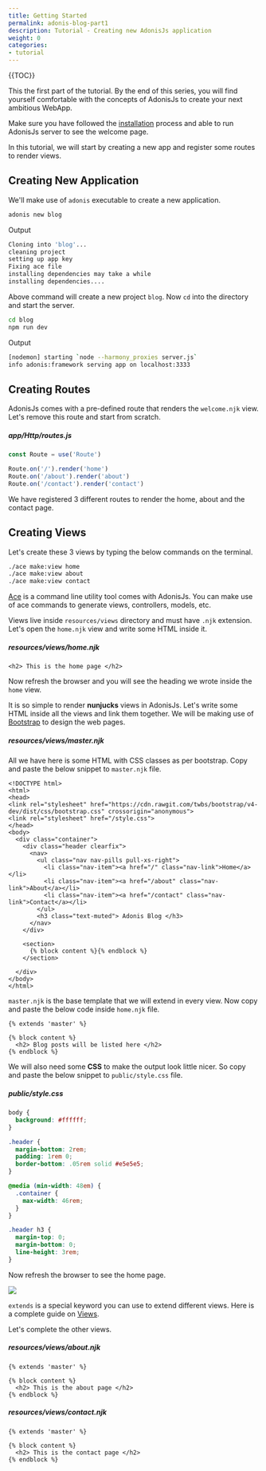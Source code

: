 ```yaml
---
title: Getting Started
permalink: adonis-blog-part1
description: Tutorial - Creating new AdonisJs application
weight: 0
categories:
- tutorial
---
```


{{TOC}}

This the first part of the tutorial. By the end of this series, you will find yourself comfortable with the concepts of AdonisJs to create your next ambitious WebApp.

Make sure you have followed the [installation](installation) process and able to run AdonisJs server to see the welcome page. 

In this tutorial, we will start by creating a new app and register some routes to render views.

## Creating New Application

We'll make use of `adonis` executable to create a new application.

```bash
adonis new blog
```

Output

```bash
Cloning into 'blog'...
cleaning project
setting up app key
Fixing ace file
installing dependencies may take a while
installing dependencies....
```

Above command will create a new project `blog`. Now `cd` into the directory and start the server.

```bash
cd blog
npm run dev
```

Output

```bash
[nodemon] starting `node --harmony_proxies server.js`
info adonis:framework serving app on localhost:3333
```

## Creating Routes

AdonisJs comes with a pre-defined route that renders the `welcome.njk` view. Let's remove this route and start from scratch.

##### app/Http/routes.js

```javascript
const Route = use('Route')

Route.on('/').render('home')
Route.on('/about').render('about')
Route.on('/contact').render('contact')
```

We have registered 3 different routes to render the home, about and the contact page.

## Creating Views

Let's create these 3 views by typing the below commands on the terminal.

```bash
./ace make:view home
./ace make:view about
./ace make:view contact
```

[Ace](ace) is a command line utility tool comes with AdonisJs. You can make use of ace commands to generate views, controllers, models, etc.

Views live inside `resources/views` directory and must have `.njk` extension. Let's open the `home.njk` view and write some HTML inside it.

##### resources/views/home.njk
```twig
<h2> This is the home page </h2>
```

Now refresh the browser and you will see the heading we wrote inside the `home` view.

It is so simple to render **nunjucks** views in AdonisJs. Let's write some HTML inside all the views and link them together. We will be making use of [Bootstrap](http://v4-alpha.getbootstrap.com/) to design the web pages.

##### resources/views/master.njk

All we have here is some HTML with CSS classes as per bootstrap. Copy and paste the below snippet to `master.njk` file.


```twig
<!DOCTYPE html>
<html>
<head>
<link rel="stylesheet" href="https://cdn.rawgit.com/twbs/bootstrap/v4-dev/dist/css/bootstrap.css" crossorigin="anonymous">
<link rel="stylesheet" href="/style.css">
</head>
<body>
  <div class="container">
    <div class="header clearfix">
      <nav>
        <ul class="nav nav-pills pull-xs-right">
          <li class="nav-item"><a href="/" class="nav-link">Home</a></li>
          <li class="nav-item"><a href="/about" class="nav-link">About</a></li>
          <li class="nav-item"><a href="/contact" class="nav-link">Contact</a></li>
        </ul>
        <h3 class="text-muted"> Adonis Blog </h3>
      </nav>
    </div>

    <section>
      {% block content %}{% endblock %}
    </section>

  </div>
</body>
</html>
```

`master.njk` is the base template that we will extend in every view. Now copy and paste the below code inside `home.njk` file.

```twig
{% extends 'master' %}

{% block content %}
  <h2> Blog posts will be listed here </h2>
{% endblock %}
```

We will also need some **CSS** to make the output look little nicer. So copy and paste the below snippet to `public/style.css` file.

##### public/style.css

```css
body {
  background: #ffffff;
}

.header {
  margin-bottom: 2rem;
  padding: 1rem 0;
  border-bottom: .05rem solid #e5e5e5;
}

@media (min-width: 48em) {
  .container {
    max-width: 46rem;
  }
}

.header h3 {
  margin-top: 0;
  margin-bottom: 0;
  line-height: 3rem;
}
```

Now refresh the browser to see the home page.

![](http://i.imgbox.com/nMHYFqS7.png)

`extends` is a special keyword you can use to extend different views. Here is a complete guide on [Views](views).

Let's complete the other views.

##### resources/views/about.njk

```twig
{% extends 'master' %}

{% block content %}
  <h2> This is the about page </h2>
{% endblock %}
```


##### resources/views/contact.njk

```twig
{% extends 'master' %}

{% block content %}
  <h2> This is the contact page </h2>
{% endblock %}
```